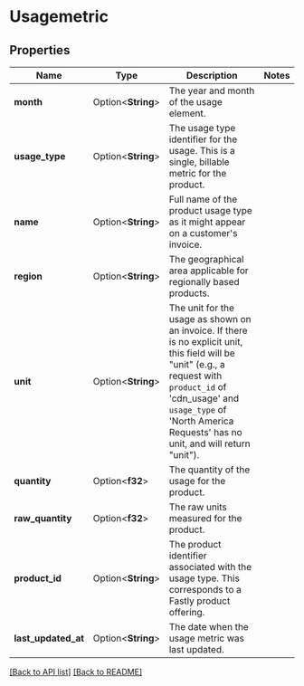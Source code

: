 # Usagemetric

## Properties

Name | Type | Description | Notes
------------ | ------------- | ------------- | -------------
**month** | Option<**String**> | The year and month of the usage element. | 
**usage_type** | Option<**String**> | The usage type identifier for the usage. This is a single, billable metric for the product. | 
**name** | Option<**String**> | Full name of the product usage type as it might appear on a customer's invoice. | 
**region** | Option<**String**> | The geographical area applicable for regionally based products. | 
**unit** | Option<**String**> | The unit for the usage as shown on an invoice. If there is no explicit unit, this field will be \"unit\" (e.g., a request with `product_id` of 'cdn_usage' and `usage_type` of 'North America Requests' has no unit, and will return \"unit\"). | 
**quantity** | Option<**f32**> | The quantity of the usage for the product. | 
**raw_quantity** | Option<**f32**> | The raw units measured for the product. | 
**product_id** | Option<**String**> | The product identifier associated with the usage type. This corresponds to a Fastly product offering. | 
**last_updated_at** | Option<**String**> | The date when the usage metric was last updated. | 

[[Back to API list]](../README.md#documentation-for-api-endpoints) [[Back to README]](../README.md)


